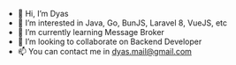 - 👋 Hi, I’m Dyas 
- 👀 I’m interested in Java, Go, BunJS, Laravel 8, VueJS, etc
- 🌱 I’m currently learning Message Broker
- 💞️ I’m looking to collaborate on Backend Developer
- 📫 You can contact me in dyas.mail@gmail.com 

<!---
dyasirvan/dyasirvan is a ✨ special ✨ repository because its `README.md` (this file) appears on your GitHub profile.
You can click the Preview link to take a look at your changes.
--->
